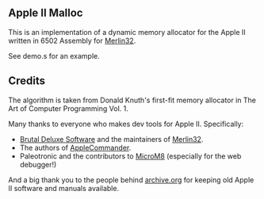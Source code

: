 ## Apple II Malloc

This is an implementation of a dynamic memory allocator for the Apple II written
in 6502 Assembly for [Merlin32](http://www.brutaldeluxe.fr/products/crossdevtools/merlin/).

See demo.s for an example.

## Credits

The algorithm is taken from Donald Knuth's first-fit memory allocator in The Art of Computer Programming Vol. 1.

Many thanks to everyone who makes dev tools for Apple II. Specifically:
* [Brutal Deluxe Software](https://www.brutaldeluxe.fr/) and the maintainers of [Merlin32](https://www.brutaldeluxe.fr/products/crossdevtools/merlin/index.html).
* The authors of [AppleCommander](https://applecommander.github.io/).
* Paleotronic and the contributors to [MicroM8](https://paleotronic.com/software/microm8/) (especially for the web debugger!)

And a big thank you to the people behind [archive.org](https://archive.org) for keeping old Apple II software and manuals available.
